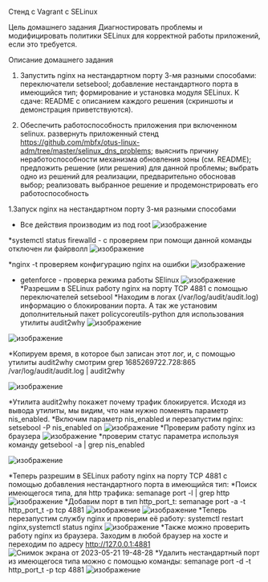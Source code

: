 Стенд с Vagrant c SELinux

Цель домашнего задания
Диагностировать проблемы и модифицировать политики SELinux для корректной работы приложений, если это требуется.

Описание домашнего задания
1. Запустить nginx на нестандартном порту 3-мя разными способами:
переключатели setsebool;
добавление нестандартного порта в имеющийся тип;
формирование и установка модуля SELinux.
К сдаче:
README с описанием каждого решения (скриншоты и демонстрация приветствуются). 

2. Обеспечить работоспособность приложения при включенном selinux.
развернуть приложенный стенд https://github.com/mbfx/otus-linux-adm/tree/master/selinux_dns_problems; 
выяснить причину неработоспособности механизма обновления зоны (см. README);
предложить решение (или решения) для данной проблемы;
выбрать одно из решений для реализации, предварительно обосновав выбор;
реализовать выбранное решение и продемонстрировать его работоспособность

1.Запуск nginx на нестандартном порту 3-мя разными способами 
* Все действия производим из под root
![изображение](https://github.com/AlexanderSerg-jun/hm_SElinux/assets/85576634/7d153bb5-8b37-4585-a988-9ec5a01421e2)

*systemctl status firewalld - с проверяем при помощи данной команды отключен ли файрволл
![изображение](https://github.com/AlexanderSerg-jun/hm_SElinux/assets/85576634/b054eedc-6fa5-4980-9edd-24d4baef9854)

*nginx -t проверяем конфигурацию nginx на ошибки
![изображение](https://github.com/AlexanderSerg-jun/hm_SElinux/assets/85576634/62bdab3d-6a5f-4a16-8269-3b4edf089dc3)
* getenforce - проверка режима работы SElinux
![изображение](https://github.com/AlexanderSerg-jun/hm_SElinux/assets/85576634/21d32779-85aa-44e4-abc3-b264ca2b44ba)
*Разрешим в SELinux работу nginx на порту TCP 4881 c помощью переключателей setsebool
*Находим в логах (/var/log/audit/audit.log) информацию о блокировании порта. А так же установим дополнительный пакет policycoreutils-python для использования утилиты audit2why
![изображение](https://github.com/AlexanderSerg-jun/hm_SElinux/assets/85576634/e7730529-5ab1-4e3e-be21-a35149c4b77f)

![изображение](https://github.com/AlexanderSerg-jun/hm_SElinux/assets/85576634/33c622bd-229d-4ddb-bea9-3c021b8042e9)

*Копируем время, в которое был записан этот лог, и, с помощью утилиты audit2why смотрим 	 grep 1685269722.728:865 /var/log/audit/audit.log | audit2why

![изображение](https://github.com/AlexanderSerg-jun/hm_SElinux/assets/85576634/1d508da1-d848-4447-ab9c-f87e23d7d36b)

*Утилита audit2why покажет почему трафик блокируется. Исходя из вывода утилиты, мы видим, что нам нужно поменять параметр nis_enabled.
*Включим параметр nis_enabled и перезапустим nginx: setsebool -P nis_enabled on
![изображение](https://github.com/AlexanderSerg-jun/hm_SElinux/assets/85576634/5bbc34ad-98f1-4609-98e1-aee431d6560b)
*Проверим работу nginx из браузера 
![изображение](https://github.com/AlexanderSerg-jun/hm_SElinux/assets/85576634/f4aa985c-5423-444e-a52b-1fc07f6f9a97)
*проверим статус параметра используя команду  getsebool -a | grep nis_enabled

![изображение](https://github.com/AlexanderSerg-jun/hm_SElinux/assets/85576634/6d667f8c-7cd1-4c6e-9461-a15ef9bd4904)

*Теперь разрешим в SELinux работу nginx на порту TCP 4881 c помощью добавления нестандартного порта в имеющийся тип:
*Поиск имеющегося типа, для http трафика: semanage port -l | grep http
![изображение](https://github.com/AlexanderSerg-jun/hm_SElinux/assets/85576634/2eb27898-5260-456d-84cc-0bc5f4c38c32)
*Добавим порт в тип http_port_t: semanage port -a -t http_port_t -p tcp 4881
![изображение](https://github.com/AlexanderSerg-jun/hm_SElinux/assets/85576634/25f9ec29-448b-4f45-a584-ee9cbb7d6edf)
![изображение](https://github.com/AlexanderSerg-jun/hm_SElinux/assets/85576634/7168b928-603c-4853-9dad-e5254108d878)
*Теперь перезапустим службу nginx и проверим её работу: systemctl restart nginx,systemctl status nginx
![изображение](https://github.com/AlexanderSerg-jun/hm_SElinux/assets/85576634/60a1d12d-c576-4282-99fc-3343e5f60ab1)
*Также можно проверить работу nginx из браузера. Заходим в любой браузер на хосте и переходим по адресу http://127.0.0.1:4881
![Снимок экрана от 2023-05-21 19-48-28](https://github.com/AlexanderSerg-jun/hm_SElinux/assets/85576634/8674f31e-d29c-48f8-9645-32e4b20de7cd)
*Удалить нестандартный порт из имеющегося типа можно с помощью команды: semanage port -d -t http_port_t -p tcp 4881
![изображение](https://github.com/AlexanderSerg-jun/hm_SElinux/assets/85576634/41b54614-3ee8-4825-80b9-b5acd316d5b8)



